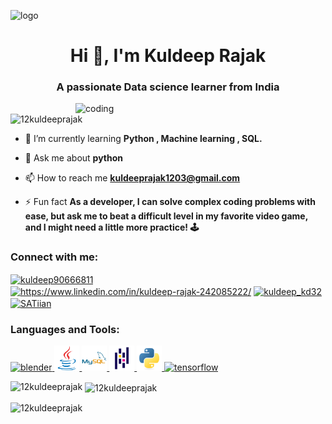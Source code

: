 ![logo](https://github.com/12Kuldeeprajak/12kuldeeprajak./blob/main/Blue%20Yellow%20Futuristic%20Virtual%20Technology%20Blog%20Banner.png)
<h1 align="center">Hi 👋, I'm Kuldeep Rajak</h1>
<h3 align="center">A passionate Data science learner from India</h3>
<img align="right" alt="coding" width = "400" src="https://i.pinimg.com/originals/54/e3/7d/54e37d8074ebcde1d96c77d7b2a7f310.gif"
<p align="left"> <img src="https://komarev.com/ghpvc/?username=12kuldeeprajak&label=Profile%20views&color=0e75b6&style=flat" alt="12kuldeeprajak" /> </p>

- 🌱 I’m currently learning **Python , Machine learning , SQL.**

- 💬 Ask me about **python**

- 📫 How to reach me **kuldeeprajak1203@gmail.com**

- ⚡ Fun fact **As a developer, I can solve complex coding problems with ease, but ask me to beat a difficult level in my favorite video game, and I might need a little more practice! 🕹️**

<h3 align="left">Connect with me:</h3>
<p align="left">
<a href="https://twitter.com/kuldeep90666811" target="blank"><img align="center" src="https://raw.githubusercontent.com/rahuldkjain/github-profile-readme-generator/master/src/images/icons/Social/twitter.svg" alt="kuldeep90666811" height="30" width="40" /></a>
<a href="https://linkedin.com/in/https://www.linkedin.com/in/kuldeep-rajak-242085222/" target="blank"><img align="center" src="https://raw.githubusercontent.com/rahuldkjain/github-profile-readme-generator/master/src/images/icons/Social/linked-in-alt.svg" alt="https://www.linkedin.com/in/kuldeep-rajak-242085222/" height="30" width="40" /></a>
<a href="https://instagram.com/kuldeep_kd32" target="blank"><img align="center" src="https://raw.githubusercontent.com/rahuldkjain/github-profile-readme-generator/master/src/images/icons/Social/instagram.svg" alt="kuldeep_kd32" height="30" width="40" /></a>
<a href="https://www.youtube.com/channel/UCGzJq7WGadwKApQCcFJCjGg" target="blank"><img align="center" src="https://raw.githubusercontent.com/rahuldkjain/github-profile-readme-generator/master/src/images/icons/Social/youtube.svg" alt="SATiian" height="30" width="40" /></a>
</p>

<h3 align="left">Languages and Tools:</h3>
<p align="left"> <a href="https://www.blender.org/" target="_blank" rel="noreferrer"> <img src="https://download.blender.org/branding/community/blender_community_badge_white.svg" alt="blender" width="40" height="40"/> </a> <a href="https://www.java.com" target="_blank" rel="noreferrer"> <img src="https://raw.githubusercontent.com/devicons/devicon/master/icons/java/java-original.svg" alt="java" width="40" height="40"/> </a> <a href="https://www.mysql.com/" target="_blank" rel="noreferrer"> <img src="https://raw.githubusercontent.com/devicons/devicon/master/icons/mysql/mysql-original-wordmark.svg" alt="mysql" width="40" height="40"/> </a> <a href="https://pandas.pydata.org/" target="_blank" rel="noreferrer"> <img src="https://raw.githubusercontent.com/devicons/devicon/2ae2a900d2f041da66e950e4d48052658d850630/icons/pandas/pandas-original.svg" alt="pandas" width="40" height="40"/> </a> <a href="https://www.python.org" target="_blank" rel="noreferrer"> <img src="https://raw.githubusercontent.com/devicons/devicon/master/icons/python/python-original.svg" alt="python" width="40" height="40"/> </a> <a href="https://www.tensorflow.org" target="_blank" rel="noreferrer"> <img src="https://www.vectorlogo.zone/logos/tensorflow/tensorflow-icon.svg" alt="tensorflow" width="40" height="40"/> </a> </p>

<p><img align="left" src="https://github-readme-stats.vercel.app/api/top-langs?username=12kuldeeprajak&show_icons=true&locale=en&layout=compact" alt="12kuldeeprajak" /></p>

<p>&nbsp;<img align="center" src="https://github-readme-stats.vercel.app/api?username=12kuldeeprajak&show_icons=true&locale=en" alt="12kuldeeprajak" /></p>

<p><img align="center" src="https://github-readme-streak-stats.herokuapp.com/?user=12kuldeeprajak&" alt="12kuldeeprajak" /></p>

